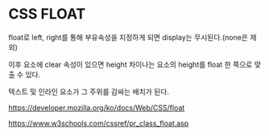 # CSS FLOAT

float로 left, right를 통해 부유속성을 지정하게 되면 display는 무시된다.(none은 제외)

이후 요소에 clear 속성이 있으면 height 차이나는 요소의 height를 float 한 쪽으로 맞출 수 있다.

텍스트 및 인라인 요소가 그 주위를 감싸는 배치가 된다.

https://developer.mozilla.org/ko/docs/Web/CSS/float

https://www.w3schools.com/cssref/pr_class_float.asp

